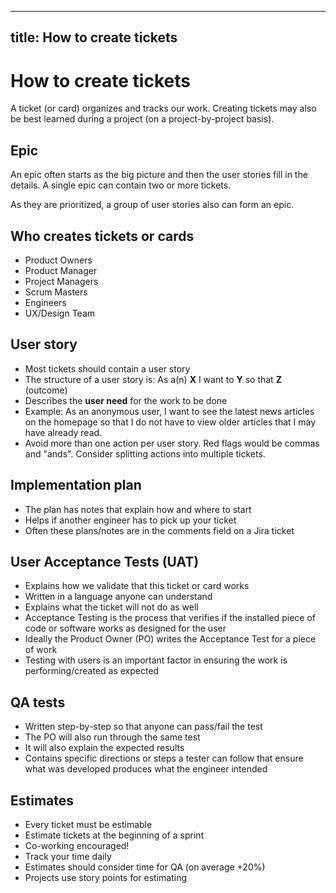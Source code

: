 ______________________________________________________________________

## title: How to create tickets

# How to create tickets

A ticket (or card) organizes and tracks our work. Creating tickets may also be best learned during a project (on a project-by-project basis).

## Epic

An epic often starts as the big picture and then the user stories fill in the details. A single epic can contain two or more tickets.

As they are prioritized, a group of user stories also can form an epic.

## Who creates tickets or cards

- Product Owners
- Product Manager
- Project Managers
- Scrum Masters
- Engineers
- UX/Design Team

## User story

- Most tickets should contain a user story
- The structure of a user story is: As a(n) **X** I want to **Y** so that **Z** (outcome)
- Describes the **user need** for the work to be done
- Example: As an anonymous user, I want to see the latest news articles on the homepage so that I do not have to view older articles that I may have already read.
- Avoid more than one action per user story. Red flags would be commas and "ands". Consider splitting actions into multiple tickets.

## Implementation plan

- The plan has notes that explain how and where to start
- Helps if another engineer has to pick up your ticket
- Often these plans/notes are in the comments field on a Jira ticket

## User Acceptance Tests (UAT)

- Explains how we validate that this ticket or card works
- Written in a language anyone can understand
- Explains what the ticket will not do as well
- Acceptance Testing is the process that verifies if the installed piece of code or software works as designed for the user
- Ideally the Product Owner (PO) writes the Acceptance Test for a piece of work
- Testing with users is an important factor in ensuring the work is performing/created as expected

## QA tests

- Written step-by-step so that anyone can pass/fail the test
- The PO will also run through the same test
- It will also explain the expected results
- Contains specific directions or steps a tester can follow that ensure what was developed produces what the engineer intended

## Estimates

- Every ticket must be estimable
- Estimate tickets at the beginning of a sprint
- Co-working encouraged!
- Track your time daily
- Estimates should consider time for QA (on average +20%)
- Projects use story points for estimating
